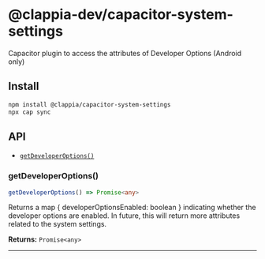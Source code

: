 # @clappia-dev/capacitor-system-settings

Capacitor plugin to access the attributes of Developer Options (Android only)

## Install

```bash
npm install @clappia/capacitor-system-settings
npx cap sync
```

## API

<docgen-index>

* [`getDeveloperOptions()`](#getdeveloperoptions)

</docgen-index>

<docgen-api>
<!--Update the source file JSDoc comments and rerun docgen to update the docs below-->

### getDeveloperOptions()

```typescript
getDeveloperOptions() => Promise<any>
```

Returns a map { developerOptionsEnabled: boolean } indicating whether the developer options are enabled.
In future, this will return more attributes related to the system settings.

**Returns:** <code>Promise&lt;any&gt;</code>

--------------------

</docgen-api>
